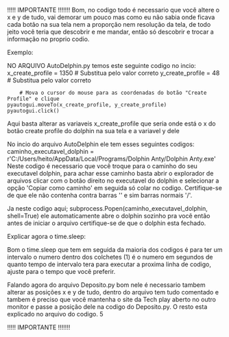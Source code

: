 !!!!! IMPORTANTE !!!!!!!
Bom, no codigo todo é necessario que você altere o x e y de tudo, vai demorar um pouco mas como eu não sabia onde ficava cada botão na sua tela nem a proporção nem resolução da tela, de todo jeito você teria que descobrir e me mandar, então só descobrir e trocar a informação no proprio codio.

Exemplo:

NO ARQUIVO AutoDelphin.py temos este seguinte codigo no incio: 
    x_create_profile = 1350  # Substitua pelo valor correto
    y_create_profile = 48  # Substitua pelo valor correto

        # Mova o cursor do mouse para as coordenadas do botão "Create Profile" e clique
    pyautogui.moveTo(x_create_profile, y_create_profile)
    pyautogui.click()
Aqui basta alterar as variaveis x_create_profile que seria onde está o x do botão create profile do dolphin na sua tela e a variavel y dele

No incio do arquivo AutoDelphin ele tem esses seguintes codigos: 
    caminho_executavel_dolphin = r'C:/Users/heito/AppData/Local/Programs/Dolphin Anty/Dolphin Anty.exe'
Neste codigo é necessario que você troque para o caminho do seu executavel dolphin, para achar esse caminho basta abrir o explorador de arquivos clicar com o botão direito no executavel do dolphin e selecionar a opção 'Copiar como caminho' em seguida só colar no codigo. Certifique-se de que ele não contenha contra barras '\' e sim  barras normais '/'.

Ja neste codigo aqui;
    subprocess.Popen(caminho_executavel_dolphin, shell=True)
ele automaticamente abre o dolphin sozinho pra você então antes de iniciar o arquivo certifique-se de que o dolphin esta fechado.

Explicar agora o time.sleep:

Bom o time.sleep que tem em seguida da maioria dos codigos é para ter um intervalo o numero dentro dos colchetes (1) é o numero em segundos de quanto tempo de intervalo tera para executar a proxima linha de codigo, ajuste para o tempo que você preferir.

Falando agora do arquivo Deposito.py bom nele é necessario tambem alterar as posições x e y de tudo, dentro do arquivo tem tudo comentado e tambem é preciso que você mantenha o site da Tech play aberto no outro monitor e passe a posição dele na codigo do Deposito.py. O resto esta explicado no arquivo do codigo.
5

!!!!! IMPORTANTE !!!!!!!